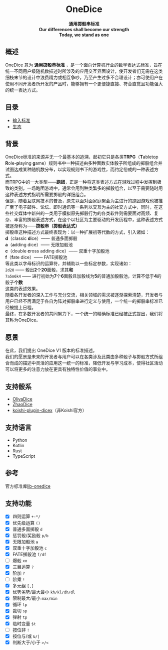 <div align="center">


# OneDice

**通用掷骰串标准**  
**Our differences shall become our strength**  
**Today, we stand as one**  

</div>

## 概述

OneDice 意为 **通用掷骰串标准** ，是一个面向计算机行业的数学表达式标准，旨在统一不同用户级随机数描述时所涉及的应用交互界面设计，使开发者们无需在这类细枝末节的设计中浪费精力或相互争吵，乃至产生过多不合理设计；亦可使用户在使用不同开发者所开发的产品时，能够拥有一个更便捷直接、符合直觉且功能强大的统一表达方式。

## 目录
+ [输入标准](./inputdescribe.md)
+ [生态](./ecosystem.md)

## 背景

OneDice标准的来源并无一个最基本的追溯，起初它只是各类**TRPG**（**T**abletop **R**ole-**p**laying **g**ame）规则书中一种描述由多种面数实体骰子所组成的掷骰组合并试图达成某种随机数分布，以实现规则书下的游戏性，而约定俗成的一种表述方式。  
而TRPG中的一大类型——**跑团**，正是一种将这类表述方式在游戏过程中发挥到极致的类别，一场跑团游戏中，通常会用到种类繁多的掷骰组合，以至于需要随时用这种表述方式指明所需要掷骰的详细组合。  
但是，随着互联网技术的普及，原先以面对面家庭聚会为主进行的跑团游戏也被推广至了电子邮件、论坛、即时通讯等一系列以交互为主的社交方式中，同时，在这些社交媒体中新兴的一类用于模拟原先掷骰行为的各类软件则需要面对高频、复杂、丰富的掷骰表述方式，在这个以社区为主要驱动的开发历程中，这种表述方式被逐渐称为——**掷骰串（掷骰表达式）**  
掷骰串这种描述方式最终表现为：以一种扩展初等代数的方式，引入诸如：  
**d**（classic **d**ice）—— 普通多面掷骰  
**a**（**a**dding dice）—— 无限加骰池  
**c**（double **c**ross adding dice）—— 双重十字加骰池  
**f**（**f**ate dice）—— FATE掷骰池  
等此类以字母标识的运算符，并辅助以一些标定参数，实现诸如：  
`2d20` —— 骰出**2**个**20**面骰，求其**和**  
`7a5m6k4` —— 进行初始为**7**个**6**面骰且加骰线为**5**的普通加骰骰池，计算不低于**4**的骰子**个数**  
这类的表述效果。  
随着各开发者的深入工作与充分交流，相关领域的需求被逐渐探索清楚，开发者与用户已经不再满足于各自为阵对掷骰串进行定义与使用，一个统一的掷骰串标准已经被提上日程。  
最终，在多数开发者的共同努力下，一个统一的精确标准已经被正式提出，我们将其称为OneDice。

## 愿景

在此，我们提出 OneDice V1 版本的标准描述。  
我们的愿景是未来的开发者与用户可以在各类涉及此类由多种骰子与掷骰方式所组合而成的描述中灵活的应用这一统一的标准，降低开发与学习成本，使得社区活动可以将更多的注意力放在更具有独特性价值的事业中。  

## 支持骰系
+ [OlivaDice](https://github.com/OlivOS-Team/OlivaDiceCore)  
+ [ZhaoDice](https://trpgbot.com)  
+ [koishi-plugin-dicex](https://npmjs.com/package/koishi-plugin-dicex)（非Koishi官方）  

## 支持语言
+ Python
+ Kotlin
+ Rust
+ TypeScript

## 参考

官方标准库[lib-onedice](https://github.com/OlivOS-Team/lib-onedice)  

## 支持功能
+ [x] 四则运算 `+-*/`
+ [x] 优先级运算 `()`
+ [x] 普通多面掷骰 `d`
+ [x] 惩罚骰/奖励骰 `p/b`
+ [x] 无限加骰池 `a`
+ [x] 双重十字加骰池 `c`
+ [x] FATE掷骰池 `f/df`
+ [ ] 爆骰 `xo`
+ [x] 三目运算 `?`
+ [x] 阶加 `?`
+ [ ] 阶乘 `!`
+ [x] 多元组 `[,]`
+ [x] 优势劣势/最大最小 `kh/kl/dh/dl`
+ [x] 限制最大/最小 `max/min`
+ [x] 循环 `lp`
+ [x] 裁切 `sp`
+ [x] 弹射 `tp`
+ [x] 临时变量 `$t`
+ [ ] 按位非 `!`
+ [x] 按位与/或 `&/|`
+ [x] 判断大于/小于 `>/<`
